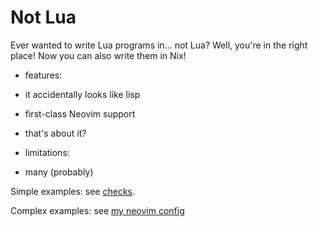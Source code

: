 # Not Lua

Ever wanted to write Lua programs in... not Lua? Well, you're in the
right place! Now you can also write them in Nix!

- features:
- it accidentally looks like lisp
- first-class Neovim support
- that's about it?

- limitations:
- many (probably)

Simple examples: see [checks](./checks.nix).

Complex examples: see [my neovim config](https://github.com/chayleaf/dotfiles/blob/master/home/common/nvim.nix)

